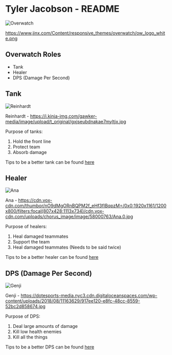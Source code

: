 # Tyler Jacobson - README


![Overwatch](https://www.jinx.com/Content/responsive_themes/overwatch/ow_logo_white.png)

https://www.jinx.com/Content/responsive_themes/overwatch/ow_logo_white.png


## Overwatch Roles

- Tank
- Healer
- DPS (Damage Per Second) 

## Tank
![Reinhardt](https://i.kinja-img.com/gawker-media/image/upload/t_original/gxjseubdnakae7myltjx.jpg)

Reinhardt - https://i.kinja-img.com/gawker-media/image/upload/t_original/gxjseubdnakae7myltjx.jpg

Purpose of tanks:
1. Hold the front line
2. Protect team
3. Absorb damage

Tips to be a better tank can be found [here](https://www.youtube.com/watch?v=ftqUxbzAxNg)

## Healer
![Ana](https://cdn.vox-cdn.com/thumbor/nO9dMgORnBQPM2f_eHf3fIBqpzM=/0x0:1920x1161/1200x800/filters:focal(807x428:1113x734)/cdn.vox-cdn.com/uploads/chorus_image/image/58000763/Ana.0.jpg)

Ana - https://cdn.vox-cdn.com/thumbor/nO9dMgORnBQPM2f_eHf3fIBqpzM=/0x0:1920x1161/1200x800/filters:focal(807x428:1113x734)/cdn.vox-cdn.com/uploads/chorus_image/image/58000763/Ana.0.jpg

Purpose of healers:
1. Heal damaged teammates
2. Support the team
3. Heal damaged teammates (Needs to be said twice)

Tips to be a better healer can be found [here](https://www.youtube.com/watch?v=lZ1YopDkcp0)

## DPS (Damage Per Second)
![Genji](https://dotesports-media.nyc3.cdn.digitaloceanspaces.com/wp-content/uploads/2018/08/11163629/917ee120-e8fc-48cc-8559-52bc2d858674.jpg)

Genji - https://dotesports-media.nyc3.cdn.digitaloceanspaces.com/wp-content/uploads/2018/08/11163629/917ee120-e8fc-48cc-8559-52bc2d858674.jpg

Purpose of DPS:
1. Deal large amounts of damage
2. Kill low health enemies
3. Kill all the things

Tips to be a better DPS can be found [here](https://www.youtube.com/watch?v=4Da7V6cB5HM&t=770s)
